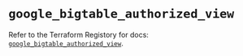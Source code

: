 # `google_bigtable_authorized_view`

Refer to the Terraform Registory for docs: [`google_bigtable_authorized_view`](https://registry.terraform.io/providers/hashicorp/google-beta/5.29.0/docs/resources/google_bigtable_authorized_view).
